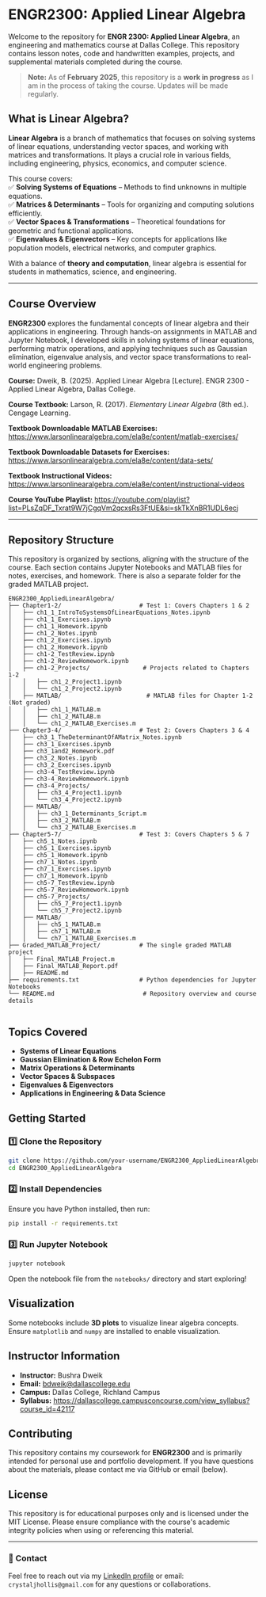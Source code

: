 # ENGR2300: Applied Linear Algebra
Welcome to the repository for **ENGR 2300: Applied Linear Algebra**, an engineering and mathematics course at Dallas College. This repository contains lesson notes, code and handwritten examples, projects, and supplemental materials completed during the course.
> **Note:** As of **February 2025**, this repository is a **work in progress** as I am in the process of taking the course. Updates will be made regularly.

## What is Linear Algebra?

**Linear Algebra** is a branch of mathematics that focuses on solving systems of linear equations, understanding vector spaces, and working with matrices and transformations. It plays a crucial role in various fields, including engineering, physics, economics, and computer science.  

This course covers:  
✅ **Solving Systems of Equations** – Methods to find unknowns in multiple equations.  
✅ **Matrices & Determinants** – Tools for organizing and computing solutions efficiently.  
✅ **Vector Spaces & Transformations** – Theoretical foundations for geometric and functional applications.  
✅ **Eigenvalues & Eigenvectors** – Key concepts for applications like population models, electrical networks, and computer graphics.  

With a balance of **theory and computation**, linear algebra is essential for students in mathematics, science, and engineering. 

---

## Course Overview
**ENGR2300** explores the fundamental concepts of linear algebra and their applications in engineering. Through hands-on assignments in MATLAB and Jupyter Notebook, I developed skills in solving systems of linear equations, performing matrix operations, and applying techniques such as Gaussian elimination, eigenvalue analysis, and vector space transformations to real-world engineering problems.

**Course:** Dweik, B. (2025). Applied Linear Algebra [Lecture]. ENGR 2300 - Applied Linear Algebra, Dallas College.

**Course Textbook:** Larson, R. (2017). *Elementary Linear Algebra* (8th ed.). Cengage Learning.

**Textbook Downloadable MATLAB Exercises:** https://www.larsonlinearalgebra.com/ela8e/content/matlab-exercises/

**Textbook Downloadable Datasets for Exercises:** https://www.larsonlinearalgebra.com/ela8e/content/data-sets/

**Textbook Instructional Videos:** https://www.larsonlinearalgebra.com/ela8e/content/instructional-videos

**Course YouTube Playlist:** https://youtube.com/playlist?list=PLsZqDF_Txrat9W7jCgqVm2qcxsRs3FtUE&si=skTkXnBR1UDL6ecj 


---

## Repository Structure

This repository is organized by sections, aligning with the structure of the course. Each section contains Jupyter Notebooks and MATLAB files for notes, exercises, and homework. There is also a separate folder for the graded MATLAB project.

```
ENGR2300_AppliedLinearAlgebra/
├── Chapter1-2/                      # Test 1: Covers Chapters 1 & 2
│   ├── ch1_1_IntroToSystemsOfLinearEquations_Notes.ipynb
│   ├── ch1_1_Exercises.ipynb
│   ├── ch1_1_Homework.ipynb
│   ├── ch1_2_Notes.ipynb
│   ├── ch1_2_Exercises.ipynb
│   ├── ch1_2_Homework.ipynb
│   ├── ch1-2_TestReview.ipynb
│   ├── ch1-2_ReviewHomework.ipynb
│   ├── ch1-2_Projects/               # Projects related to Chapters 1-2
│   │   ├── ch1_2_Project1.ipynb
│   │   └── ch1_2_Project2.ipynb
│   ├── MATLAB/                        # MATLAB files for Chapter 1-2 (Not graded)
│   │   ├── ch1_1_MATLAB.m
│   │   ├── ch1_2_MATLAB.m
│   │   └── ch1_2_MATLAB_Exercises.m
├── Chapter3-4/                      # Test 2: Covers Chapters 3 & 4
│   ├── ch3_1_TheDeterminantOfAMatrix_Notes.ipynb
│   ├── ch3_1_Exercises.ipynb
│   ├── ch3_1and2_Homework.pdf
│   ├── ch3_2_Notes.ipynb
│   ├── ch3_2_Exercises.ipynb
│   ├── ch3-4_TestReview.ipynb
│   ├── ch3-4_ReviewHomework.ipynb
│   ├── ch3-4_Projects/
│   │   ├── ch3_4_Project1.ipynb
│   │   └── ch3_4_Project2.ipynb
│   ├── MATLAB/
│   │   ├── ch3_1_Determinants_Script.m
│   │   ├── ch3_2_MATLAB.m
│   │   └── ch3_2_MATLAB_Exercises.m
├── Chapter5-7/                      # Test 3: Covers Chapters 5 & 7
│   ├── ch5_1_Notes.ipynb
│   ├── ch5_1_Exercises.ipynb
│   ├── ch5_1_Homework.ipynb
│   ├── ch7_1_Notes.ipynb
│   ├── ch7_1_Exercises.ipynb
│   ├── ch7_1_Homework.ipynb
│   ├── ch5-7_TestReview.ipynb
│   ├── ch5-7_ReviewHomework.ipynb
│   ├── ch5-7_Projects/
│   │   ├── ch5_7_Project1.ipynb
│   │   └── ch5_7_Project2.ipynb
│   ├── MATLAB/
│   │   ├── ch5_1_MATLAB.m
│   │   ├── ch7_1_MATLAB.m
│   │   └── ch7_1_MATLAB_Exercises.m
├── Graded_MATLAB_Project/           # The single graded MATLAB project
│   ├── Final_MATLAB_Project.m
│   ├── Final_MATLAB_Report.pdf
│   ├── README.md
├── requirements.txt                 # Python dependencies for Jupyter Notebooks
└── README.md                         # Repository overview and course details


```

## Topics Covered
- **Systems of Linear Equations**
- **Gaussian Elimination & Row Echelon Form**
- **Matrix Operations & Determinants**
- **Vector Spaces & Subspaces**
- **Eigenvalues & Eigenvectors**
- **Applications in Engineering & Data Science**

## Getting Started
### **1️⃣ Clone the Repository**
```bash
git clone https://github.com/your-username/ENGR2300_AppliedLinearAlgebra.git
cd ENGR2300_AppliedLinearAlgebra
```

### **2️⃣ Install Dependencies**
Ensure you have Python installed, then run:
```bash
pip install -r requirements.txt
```

### **3️⃣ Run Jupyter Notebook**
```bash
jupyter notebook
```
Open the notebook file from the `notebooks/` directory and start exploring!

## Visualization
Some notebooks include **3D plots** to visualize linear algebra concepts. Ensure `matplotlib` and `numpy` are installed to enable visualization.

## **Instructor Information**

- **Instructor:** Bushra Dweik  
- **Email:** bdweik@dallascollege.edu  
- **Campus:** Dallas College, Richland Campus
- **Syllabus:** https://dallascollege.campusconcourse.com/view_syllabus?course_id=42117

## Contributing
This repository contains my coursework for **ENGR2300** and is primarily intended for personal use and portfolio development. If you have questions about the materials, please contact me via GitHub or email (below).

## License
This repository is for educational purposes only and is licensed under the MIT License. Please ensure compliance with the course's academic integrity policies when using or referencing this material.

---

### 📧 Contact
Feel free to reach out via my [LinkedIn profile](https://www.linkedin.com/in/crystaljhollis/) or email: `crystaljhollis@gmail.com` for any questions or collaborations.

